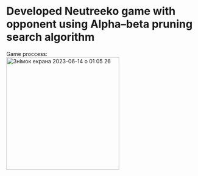 <h1>Developed Neutreeko game with opponent using Alpha–beta pruning search algorithm</h1>

Game proccess:<br>
<img width="296" alt="Знімок екрана 2023-06-14 о 01 05 26" src="https://github.com/d-grytsyna/NeutreekoGame/assets/129409885/68e63bf3-0a64-4d10-9d26-451825c8ab26">
